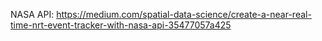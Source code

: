 NASA API:
https://medium.com/spatial-data-science/create-a-near-real-time-nrt-event-tracker-with-nasa-api-35477057a425

